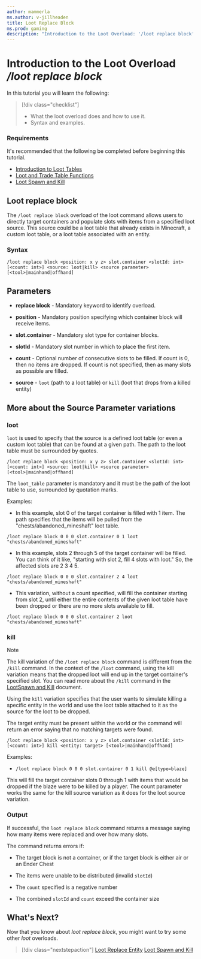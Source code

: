 ```yaml
---
author: mammerla
ms.author: v-jillheaden
title: Loot Replace Block
ms.prod: gaming
description: "Introduction to the Loot Overload: '/loot replace block' command"
---
```


# Introduction to the Loot Overload */loot replace block*

In this tutorial you will learn the following:

> [!div class="checklist"]
>
> - What the loot overload does and how to use it.
> - Syntax and examples.

### Requirements

It's recommended that the following be completed before beginning this tutorial.

- [Introduction to Loot Tables](IntroductionToLootTables.md)
- [Loot and Trade Table Functions](LootAndTradeTableFunctions.md)
- [Loot Spawn and Kill](LootSpawnAndKill.md)

## Loot replace block

The `/loot replace block` overload of the loot command allows users to directly target containers and populate slots with items from a specified loot source. This source could be a loot table that already exists in Minecraft, a custom loot table, or a loot table associated with an entity.

### Syntax

`/loot replace block <position: x y z> slot.container <slotId: int> [<count: int>] <source: loot|kill> <source parameter> [<tool>|mainhand|offhand]`

## Parameters

- **replace block** - Mandatory keyword to identify overload.

- **position** - Mandatory position specifying which container block will receive items.

- **slot.container** - Mandatory slot type for container blocks.

- **slotId** - Mandatory slot number in which to place the first item.

- **count** - Optional number of consecutive slots to be filled. If count is 0, then no items are dropped. If count is not specified, then as many slots as possible are filled.

- **source** - `loot` (path to a loot table) or `kill` (loot that drops from a killed entity)

## More about the Source Parameter variations

### loot

`loot` is used to specify that the source is a defined loot table (or even a custom loot table) that can be found at a given path. The path to the loot table must be surrounded by quotes.

`/loot replace block <position: x y z> slot.container <slotId: int> [<count: int>] <source: loot|kill> <source parameter> [<tool>|mainhand|offhand]`

The `loot_table` parameter is mandatory and it must be the path of the loot table to use, surrounded by quotation marks.

Examples:

- In this example, slot 0 of the target container is filled with 1 item. The path specifies that the items will be pulled from the "chests/abandoned_mineshaft" loot table.

`/loot replace block 0 0 0 slot.container 0 1 loot "chests/abandoned_mineshaft"`

- In this example, slots 2 through 5 of the target container will be filled. You can think of it like, "starting with slot 2, fill 4 slots with loot." So, the affected slots are 2 3 4 5.

`/loot replace block 0 0 0 slot.container 2 4 loot "chests/abandoned_mineshaft"`

- This variation, without a count specified, will fill the container starting from slot 2, until either the entire contents of the given loot table have been dropped or there are no more slots available to fill.

`/loot replace block 0 0 0 slot.container 2 loot "chests/abandoned_mineshaft"`

### kill

> [!NOTE]
> The kill variation of the `/loot replace block` command is different from the `/kill` command.  In the context of the `/loot` command, using the kill variation means that the dropped loot will end up in the target container's specified slot. You can read more about the `/kill` command in the [LootSpawn and Kill](LootSpawnAndKill.md) document.

Using the `kill` variation specifies that the user wants to simulate killing a specific entity in the world and use the loot table attached to it as the source for the loot to be dropped.

The target entity must be present within the world or the command will return an error saying that no matching targets were found.

`/loot replace block <position: x y z> slot.container <slotId: int> [<count: int>] kill <entity: target> [<tool>|mainhand|offhand]`

Examples:

- `/loot replace block 0 0 0 slot.container 0 1 kill @e[type=blaze]`

This will fill the target container slots 0 through 1 with items that would be dropped if the blaze were to be killed by a player.
The count parameter works the same for the kill source variation as it does for the loot source variation.

### Output

If successful, the `loot replace block` command returns a message saying how many items were replaced and over how many slots.

The command returns errors if:

- The target block is not a container, or if the target block is either air or an Ender Chest

- The items were unable to be distributed (invalid `slotId`)

- The `count` specified is a negative number

- The combined `slotId` and `count` exceed the container size

## What's Next?

Now that you know about *loot replace block*, you might want to try some other *loot* overloads.

> [!div class="nextstepaction"]
> [Loot Replace Entity](LootReplaceEntity.md)
> [Loot Spawn and Kill](LootSpawnAndKill.md)
